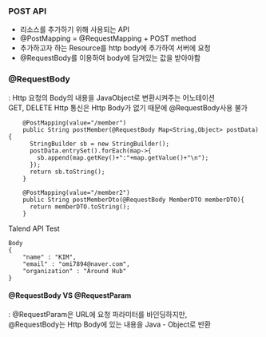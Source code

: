 ### POST API
- 리소스를 추가하기 위해 사용되는 API
- @PostMapping = @RequestMapping + POST method
- 추가하고자 하는 Resource를 http body에 추가하여 서버에 요청
- @RequestBody를 이용하여 body에 담겨있는 값을 받아야함

### @RequestBody
: Http 요청의 Body의 내용을 JavaObject로 변환시켜주는 어노테이션  
GET, DELETE Http 통신은 Http Body가 없기 때문에 @RequestBody사용 불가  
	
```	
	@PostMapping(value="/member")
	public String postMember(@RequestBody Map<String,Object> postData){
	  StringBuilder sb = new StringBuilder();
	  postData.entrySet().forEach(map->{
	    sb.append(map.getKey()+":"+map.getValue()+"\n");
	  });
	  return sb.toString();
	}
	
	@PostMapping(value="/member2")
	public String postMemberDto(@RequestBody MemberDTO memberDTO){
	  return memberDTO.toString();
	}
```	
Talend API Test
```
Body
{  
    "name" : "KIM",  
    "email" : "omi7894@naver.com",  
    "organization" : "Around Hub"  
}  
```

#### @RequestBody VS @RequestParam  
 : @RequestParam은 URL에 요청 파라미터를 바인딩하지만,    
  @RequestBody는 Http Body에 있는 내용을 Java - Object로 반환  
